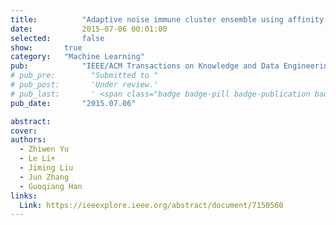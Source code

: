 ```yaml
---
title:          "Adaptive noise immune cluster ensemble using affinity propagation"
date:           2015-07-06 00:01:00
selected:       false
show:		true
category:	"Machine Learning"
pub:            "IEEE/ACM Transactions on Knowledge and Data Engineering"
# pub_pre:        "Submitted to "
# pub_post:       'Under review.'
# pub_last:       ' <span class="badge badge-pill badge-publication badge-success">Spotlight</span>'
pub_date:       "2015.07.06"

abstract:
cover:
authors:
  - Zhiwen Yu
  - Le Li+
  - Jiming Liu
  - Jun Zhang
  - Guoqiang Han
links:
  Link: https://ieeexplore.ieee.org/abstract/document/7150560
---
```

